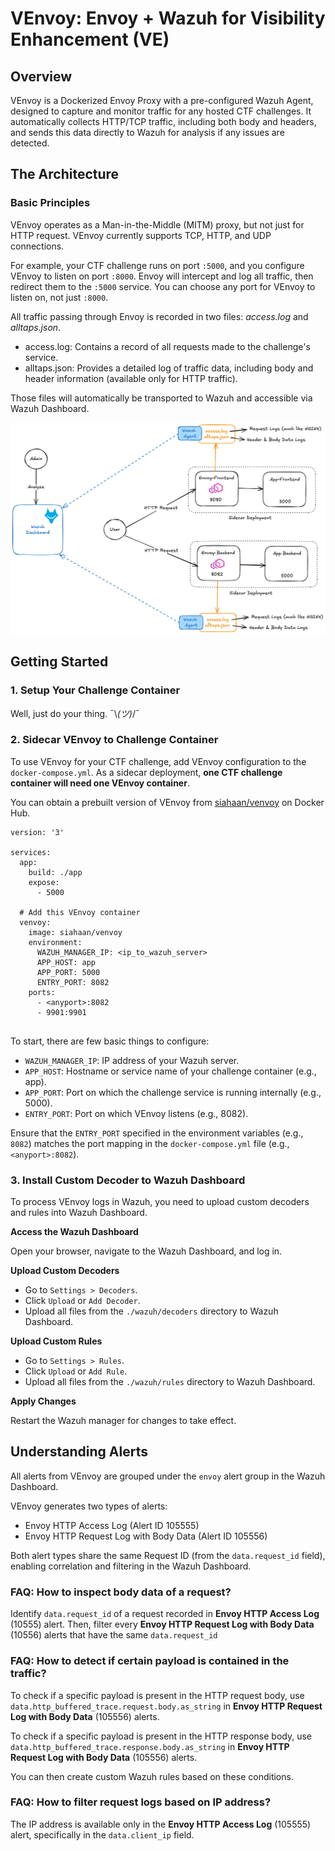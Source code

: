 # VEnvoy: Envoy + Wazuh for Visibility Enhancement (VE)

## Overview
VEnvoy is a Dockerized Envoy Proxy with a pre-configured Wazuh Agent, designed to capture and monitor traffic for any hosted CTF challenges. It automatically collects HTTP/TCP traffic, including both body and headers, and sends this data directly to Wazuh for analysis if any issues are detected.

## The Architecture 

### Basic Principles

VEnvoy operates as a Man-in-the-Middle (MITM) proxy, but not just for HTTP request. VEnvoy currently supports TCP, HTTP, and UDP connections.

For example, your CTF challenge runs on port `:5000`, and you configure VEnvoy to listen on port `:8000`. Envoy will intercept and log all traffic, then redirect them to the `:5000` service. You can choose any port for VEnvoy to listen on, not just `:8000`.

All traffic passing through Envoy is recorded in two files: *access.log* and *alltaps.json*. 
- access.log: Contains a record of all requests made to the challenge's service.
- alltaps.json: Provides a detailed log of traffic data, including body and header information (available only for HTTP traffic).

Those files will automatically be transported to Wazuh and accessible via Wazuh Dashboard.

![alt text](./graphics/architecture.png)

## Getting Started
### 1. Setup Your Challenge Container
Well, just do your thing. ¯\\_(ツ)_/¯

### 2. Sidecar VEnvoy to Challenge Container

To use VEnvoy for your CTF challenge, add VEnvoy configuration to the `docker-compose.yml`. As a sidecar deployment, **one CTF challenge container will need one VEnvoy container**.

You can obtain a prebuilt version of VEnvoy from [siahaan/venvoy](https://hub.docker.com/repository/docker/siahaan/venvoy) on Docker Hub.

```
version: '3'

services:
  app:
    build: ./app
    expose:
      - 5000
  
  # Add this VEnvoy container
  venvoy:
    image: siahaan/venvoy
    environment:
      WAZUH_MANAGER_IP: <ip_to_wazuh_server>
      APP_HOST: app
      APP_PORT: 5000
      ENTRY_PORT: 8082 
    ports:
      - <anyport>:8082
      - 9901:9901
    
```

To start, there are few basic things to configure:
- `WAZUH_MANAGER_IP`: IP address of your Wazuh server.
- `APP_HOST`: Hostname or service name of your challenge container (e.g., app).
- `APP_PORT`: Port on which the challenge service is running internally (e.g., 5000).
- `ENTRY_PORT`:  Port on which VEnvoy listens (e.g., 8082).

Ensure that the `ENTRY_PORT` specified in the environment variables (e.g., `8082`) matches the port mapping in the `docker-compose.yml` file (e.g., `<anyport>:8082`).

### 3. Install Custom Decoder to Wazuh Dashboard

To process VEnvoy logs in Wazuh, you need to upload custom decoders and rules into Wazuh Dashboard.

**Access the Wazuh Dashboard**

Open your browser, navigate to the Wazuh Dashboard, and log in.

**Upload Custom Decoders**

- Go to `Settings > Decoders`.
- Click `Upload` or `Add Decoder`.
- Upload all files from the `./wazuh/decoders` directory to Wazuh Dashboard.

**Upload Custom Rules**

- Go to `Settings > Rules`.
- Click `Upload` or `Add Rule`.
- Upload all files from the `./wazuh/rules` directory to Wazuh Dashboard.

**Apply Changes**

Restart the Wazuh manager for changes to take effect.

## Understanding Alerts

All alerts from VEnvoy are grouped under the `envoy` alert group in the Wazuh Dashboard.

VEnvoy generates two types of alerts:

- Envoy HTTP Access Log (Alert ID 105555)
- Envoy HTTP Request Log with Body Data (Alert ID 105556)

Both alert types share the same Request ID (from the `data.request_id` field), enabling correlation and filtering in the Wazuh Dashboard.

### FAQ: How to inspect body data of a request?
Identify `data.request_id` of a request recorded in **Envoy HTTP Access Log** (10555) alert. Then, filter every **Envoy HTTP Request Log with Body Data** (10556) alerts that have the same `data.request_id`

### FAQ: How to detect if certain payload is contained in the traffic?
To check if a specific payload is present in the HTTP request body, use `data.http_buffered_trace.request.body.as_string` in **Envoy HTTP Request Log with Body Data** (105556) alerts.

To check if a specific payload is present in the HTTP response body, use `data.http_buffered_trace.response.body.as_string` in **Envoy HTTP Request Log with Body Data** (105556) alerts.

You can then create custom Wazuh rules based on these conditions.

### FAQ: How to filter request logs based on IP address?
The IP address is available only in the **Envoy HTTP Access Log** (105555) alert, specifically in the `data.client_ip` field.